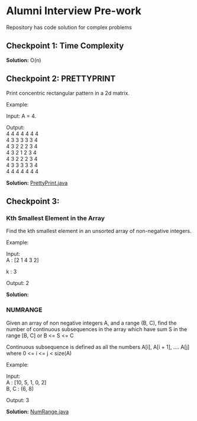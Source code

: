 # Alumni Interview Pre-work

Repository has code solution for complex problems 

## Checkpoint 1: Time Complexity

**Solution:** O(n)

## Checkpoint 2: PRETTYPRINT

Print concentric rectangular pattern in a 2d matrix. 

Example:

Input: A = 4.  

Output:  
4 4 4 4 4 4 4  
4 3 3 3 3 3 4  
4 3 2 2 2 3 4  
4 3 2 1 2 3 4  
4 3 2 2 2 3 4  
4 3 3 3 3 3 4  
4 4 4 4 4 4 4  

**Solution:** [PrettyPrint.java](PrettyPrint.java)

## Checkpoint 3:

### Kth Smallest Element in the Array

Find the kth smallest element in an unsorted array of non-negative integers.

Example:

Input:  
A : [2 1 4 3 2]  

k : 3  

Output: 2

**Solution:**

### NUMRANGE

Given an array of non negative integers A, and a range (B, C), find the number of continuous subsequences in the array which have sum S in the range [B, C] or B <= S <= C

Continuous subsequence is defined as all the numbers A[i], A[i + 1], .... A[j] where 0 <= i <= j < size(A)

Example:

Input:  
A : [10, 5, 1, 0, 2]  
B, C : (6, 8)  

Output: 3

**Solution:** [NumRange.java](NumRange.java)

